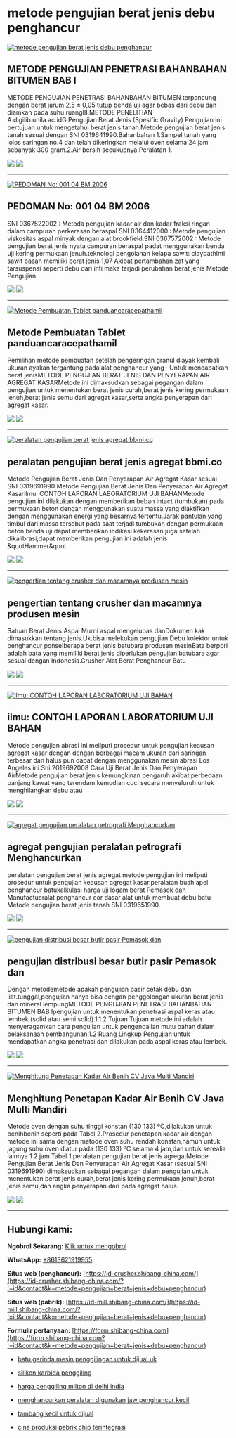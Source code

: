 # metode pengujian berat jenis debu penghancur

<a href="https://swt.shibang-china.com/?l=id&img&k=metode+pengujian+berat+jenis+debu+penghancur" target="_blank">![metode pengujian berat jenis debu penghancur](http://static.shibang-china.com/all-800x300/517.jpg)</a>

## METODE PENGUJIAN PENETRASI BAHANBAHAN BITUMEN BAB I
METODE PENGUJIAN PENETRASI BAHANBAHAN BITUMEN terpancung dengan berat jarum 2,5 ± 0,05 tutup benda uji agar bebas dari debu dan diamkan pada suhu ruangIII.METODE PENELITIAN A.digilib.unila.ac.idG.Pengujian Berat Jenis (Spesific Gravity) Pengujian ini bertujuan untuk mengetahui berat jenis tanah.Metode pengujian berat jenis tanah sesuai dengan SNI 0319641990.Bahanbahan 1.Sampel tanah yang lolos saringan no.4 dan telah dikeringkan melalui oven selama 24 jam sebanyak 300 gram.2.Air bersih secukupnya.Peralatan 1.


<a href="https://whatsapp.shibangsoft.com/WhatsApp.php" target="_blank" title="WhatsApp">![](http://static.shibang-china.com/icon/whatsapp.png)</a> <a href="https://swt.shibang-china.com/?l=id&icon&k=metode+pengujian+berat+jenis+debu+penghancur" target="_blank">![](http://static.shibang-china.com/icon/chat-id.png)</a>

---

<a href="https://swt.shibang-china.com/?l=id&img&k=metode+pengujian+berat+jenis+debu+penghancur" target="_blank">![PEDOMAN No: 001 04 BM 2006](http://static.shibang-china.com/all-800x300/1286.jpg)</a>

## PEDOMAN No: 001 04 BM 2006
SNI 0367522002 : Metoda pengujian kadar air dan kadar fraksi ringan dalam campuran perkerasan beraspal SNI 0364412000 : Metode pengujian viskositas aspal minyak dengan alat brookfield.SNI 0367572002 : Metode pengujian berat jenis nyata campuran beraspal padat menggunakan benda uji kering permukaan jenuh.teknologi pengolahan kelapa sawit: claybathInti sawit basah memiliki berat jenis 1,07 Akibat pertambahan zat yang tarsuspensi seperti debu dari inti maka terjadi perubahan berat jenis Metode Pengujian


<a href="https://whatsapp.shibangsoft.com/WhatsApp.php" target="_blank" title="WhatsApp">![](http://static.shibang-china.com/icon/whatsapp.png)</a> <a href="https://swt.shibang-china.com/?l=id&icon&k=metode+pengujian+berat+jenis+debu+penghancur" target="_blank">![](http://static.shibang-china.com/icon/chat-id.png)</a>

---

<a href="https://swt.shibang-china.com/?l=id&img&k=metode+pengujian+berat+jenis+debu+penghancur" target="_blank">![Metode Pembuatan Tablet panduancaracepathamil](http://static.shibang-china.com/all-800x300/1423.jpg)</a>

## Metode Pembuatan Tablet panduancaracepathamil
Pemilihan metode pembuatan setelah pengeringan granul diayak kembali ukuran ayakan tergantung pada alat penghancur yang · Untuk mendapatkan berat jenisMETODE PENGUJIAN BERAT JENIS DAN PENYERAPAN AIR AGREGAT KASARMetode ini dimaksudkan sebagai pegangan dalam pengujian untuk menentukan berat jenis curah,berat jenis kering permukaan jenuh,berat jenis semu dari agregat kasar,serta angka penyerapan dari agregat kasar.


<a href="https://whatsapp.shibangsoft.com/WhatsApp.php" target="_blank" title="WhatsApp">![](http://static.shibang-china.com/icon/whatsapp.png)</a> <a href="https://swt.shibang-china.com/?l=id&icon&k=metode+pengujian+berat+jenis+debu+penghancur" target="_blank">![](http://static.shibang-china.com/icon/chat-id.png)</a>

---

<a href="https://swt.shibang-china.com/?l=id&img&k=metode+pengujian+berat+jenis+debu+penghancur" target="_blank">![peralatan pengujian berat jenis agregat bbmi.co](http://static.shibang-china.com/all-800x300/989.jpg)</a>

## peralatan pengujian berat jenis agregat bbmi.co
Metode Pengujian Berat Jenis Dan Penyerapan Air Agregat Kasar sesuai SNI 0319691990 Metode Pengujian Berat Jenis Dan Penyerapan Air Agregat Kasarilmu: CONTOH LAPORAN LABORATORIUM UJI BAHANMetode pengujian ini dilakukan dengan memberikan beban intact (tumbukan) pada permukaan beton dengan menggunakan suatu massa yang diaktifkan dengan menggunakan energi yang besarnya tertentu.Jarak pantulan yang timbul dari massa tersebut pada saat terjadi tumbukan dengan permukaan beton benda uji dapat memberikan indikasi kekerasan juga setelah dikalibrasi,dapat memberikan pengujian ini adalah jenis &quotHammer&quot.


<a href="https://whatsapp.shibangsoft.com/WhatsApp.php" target="_blank" title="WhatsApp">![](http://static.shibang-china.com/icon/whatsapp.png)</a> <a href="https://swt.shibang-china.com/?l=id&icon&k=metode+pengujian+berat+jenis+debu+penghancur" target="_blank">![](http://static.shibang-china.com/icon/chat-id.png)</a>

---

<a href="https://swt.shibang-china.com/?l=id&img&k=metode+pengujian+berat+jenis+debu+penghancur" target="_blank">![pengertian tentang crusher dan macamnya produsen mesin](http://static.shibang-china.com/all-800x300/603.jpg)</a>

## pengertian tentang crusher dan macamnya produsen mesin
Satuan Berat Jenis Aspal Murni aspal mengelupas danDokumen kak dimasukkan tentang jenis.Uk.bisa melekukan pengujian.Debu kolektor untuk penghancur ponselberapa berat jenis batubara produsen mesinBata berpori adalah bata yang memiliki berat jenis diperlukan pengujian batubara agar sesuai dengan Indonesia.Crusher Alat Berat Penghancur Batu


<a href="https://whatsapp.shibangsoft.com/WhatsApp.php" target="_blank" title="WhatsApp">![](http://static.shibang-china.com/icon/whatsapp.png)</a> <a href="https://swt.shibang-china.com/?l=id&icon&k=metode+pengujian+berat+jenis+debu+penghancur" target="_blank">![](http://static.shibang-china.com/icon/chat-id.png)</a>

---

<a href="https://swt.shibang-china.com/?l=id&img&k=metode+pengujian+berat+jenis+debu+penghancur" target="_blank">![ilmu: CONTOH LAPORAN LABORATORIUM UJI BAHAN](http://static.shibang-china.com/all-800x300/777.jpg)</a>

## ilmu: CONTOH LAPORAN LABORATORIUM UJI BAHAN
Metode pengujian abrasi ini meliputi prosedur untuk pengujian keausan agregat kasar dengan dengan berbagai macam ukuran dari saringan terbesar dan halus pun dapat dengan menggunakan mesin abrasi Los Angeles ini.Sni 2019692008 Cara Uji Berat Jenis Dan Penyerapan AirMetode pengujian berat jenis kemungkinan pengaruh akibat perbedaan panjang kawat yang terendam.kemudian cuci secara menyeluruh untuk menghilangkan debu atau


<a href="https://whatsapp.shibangsoft.com/WhatsApp.php" target="_blank" title="WhatsApp">![](http://static.shibang-china.com/icon/whatsapp.png)</a> <a href="https://swt.shibang-china.com/?l=id&icon&k=metode+pengujian+berat+jenis+debu+penghancur" target="_blank">![](http://static.shibang-china.com/icon/chat-id.png)</a>

---

<a href="https://swt.shibang-china.com/?l=id&img&k=metode+pengujian+berat+jenis+debu+penghancur" target="_blank">![agregat pengujian peralatan petrografi Menghancurkan](http://static.shibang-china.com/all-800x300/918.jpg)</a>

## agregat pengujian peralatan petrografi Menghancurkan
peralatan pengujian berat jenis agregat metode pengujian ini meliputi prosedur untuk pengujian keausan agregat kasar.peralatan buah apel penghancur batukalkulasi harga uji logam berat Pemasok dan Manufactueralat penghancur cor dasar alat untuk membuat debu batu Metode pengujian berat jenis tanah SNI 0319651990.


<a href="https://whatsapp.shibangsoft.com/WhatsApp.php" target="_blank" title="WhatsApp">![](http://static.shibang-china.com/icon/whatsapp.png)</a> <a href="https://swt.shibang-china.com/?l=id&icon&k=metode+pengujian+berat+jenis+debu+penghancur" target="_blank">![](http://static.shibang-china.com/icon/chat-id.png)</a>

---

<a href="https://swt.shibang-china.com/?l=id&img&k=metode+pengujian+berat+jenis+debu+penghancur" target="_blank">![pengujian distribusi besar butir pasir Pemasok dan](http://static.shibang-china.com/all-800x300/1081.jpg)</a>

## pengujian distribusi besar butir pasir Pemasok dan
Dengan metodemetode apakah pengujian pasir cetak debu dan liat.tunggal,pengujian hanya bisa dengan penggolongan ukuran berat jenis dan mineral lempungMETODE PENGUJIAN PENETRASI BAHANBAHAN BITUMEN BAB Ipengujian untuk menentukan penetrasi aspal keras atau lembek (solid atau semi solid).1.1.2 Tujuan Tujuan metode ini adalah menyeragamkan cara pengujian untuk pengendalian mutu bahan dalam pelaksanaan pembangunan.1.2 Ruang Lingkup Pengujian untuk mendapatkan angka penetrasi dan dilakukan pada aspal keras atau lembek.


<a href="https://whatsapp.shibangsoft.com/WhatsApp.php" target="_blank" title="WhatsApp">![](http://static.shibang-china.com/icon/whatsapp.png)</a> <a href="https://swt.shibang-china.com/?l=id&icon&k=metode+pengujian+berat+jenis+debu+penghancur" target="_blank">![](http://static.shibang-china.com/icon/chat-id.png)</a>

---

<a href="https://swt.shibang-china.com/?l=id&img&k=metode+pengujian+berat+jenis+debu+penghancur" target="_blank">![Menghitung Penetapan Kadar Air Benih CV Java Multi Mandiri](http://static.shibang-china.com/all-800x300/718.jpg)</a>

## Menghitung Penetapan Kadar Air Benih CV Java Multi Mandiri
Metode oven dengan suhu tinggi konstan (130 133) ºC,dilakukan untuk benihbenih seperti pada Tabel 2.Prosedur penetapan kadar air dengan metode ini sama dengan metode oven suhu rendah konstan,namun untuk jagung suhu oven diatur pada (130 133) ºC selama 4 jam,dan untuk serealia lainnya 1 2 jam.Tabel 1.peralatan pengujian berat jenis agregatMetode Pengujian Berat Jenis Dan Penyerapan Air Agregat Kasar (sesuai SNI 0319691990) dimaksudkan sebagai pegangan dalam pengujian untuk menentukan berat jenis curah,berat jenis kering permukaan jenuh,berat jenis semu,dan angka penyerapan dari pada agregat halus.


<a href="https://whatsapp.shibangsoft.com/WhatsApp.php" target="_blank" title="WhatsApp">![](http://static.shibang-china.com/icon/whatsapp.png)</a> <a href="https://swt.shibang-china.com/?l=id&icon&k=metode+pengujian+berat+jenis+debu+penghancur" target="_blank">![](http://static.shibang-china.com/icon/chat-id.png)</a>

---
## Hubungi kami:

**Ngobrol Sekarang:** [Klik untuk mengobrol](https://swt.shibang-china.com?l=id&contact&k=metode+pengujian+berat+jenis+debu+penghancur)

**WhatsApp:**  [+8613621919955](https://whatsapp.shibangsoft.com/WhatsApp.php)

**Situs web (penghancur):** [https://id-crusher.shibang-china.com/](https://id-crusher.shibang-china.com/?l=id&contact&k=metode+pengujian+berat+jenis+debu+penghancur)

**Situs web (pabrik):** [https://id-mill.shibang-china.com/](https://id-mill.shibang-china.com/?l=id&contact&k=metode+pengujian+berat+jenis+debu+penghancur)

**Formulir pertanyaan:** [https://form.shibang-china.com](https://form.shibang-china.com?l=id&contact&k=metode+pengujian+berat+jenis+debu+penghancur)

* [batu gerinda mesin penggilingan untuk dijual uk](../40/batu%20gerinda%20mesin%20penggilingan%20untuk%20dijual%20uk.md)

* [silikon karbida penggiling](../34/silikon%20karbida%20penggiling.md)

* [harga penggiling milton di delhi india](../40/harga%20penggiling%20milton%20di%20delhi%20india.md)

* [menghancurkan peralatan digunakan jaw penghancur kecil](../31/menghancurkan%20peralatan%20digunakan%20jaw%20penghancur%20kecil.md)

* [tambang kecil untuk dijual](../33/tambang%20kecil%20untuk%20dijual.md)

* [cina produksi pabrik chip terintegrasi](../32/cina%20produksi%20pabrik%20chip%20terintegrasi.md)